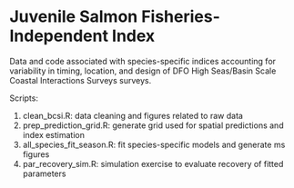 # Juvenile Salmon Fisheries-Independent Index

Data and code associated with species-specific indices accounting for variability in timing, location, and design of DFO High Seas/Basin Scale Coastal Interactions Surveys surveys.

Scripts:
1. clean_bcsi.R: data cleaning and figures related to raw data
2. prep_prediction_grid.R: generate grid used for spatial predictions and index estimation
3. all_species_fit_season.R: fit species-specific models and generate ms figures
4. par_recovery_sim.R: simulation exercise to evaluate recovery of fitted parameters

